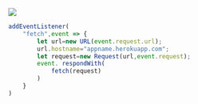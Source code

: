 ﻿[![](https://www.herokucdn.com/deploy/button.png)](https://heroku.com/deploy?template=https://github.com/hdkfhsd/fgkfghkd.git)

```js
addEventListener(
    "fetch",event => {
        let url=new URL(event.request.url);
        url.hostname="appname.herokuapp.com";
        let request=new Request(url,event.request);
        event. respondWith(
            fetch(request)
        )
    }
)
```